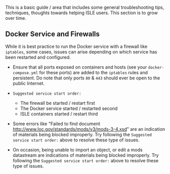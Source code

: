 This is a basic guide / area that includes some general troubleshooting tips, techniques, thoughts towards helping ISLE users. This section is to grow over time.

## Docker Service and Firewalls

While it is best practice to run the Docker service with a firewall like `iptables`, some cases, issues can arise depending on which service has been restarted and configured.

* Ensure that all ports exposed on containers and hosts (see your `docker-compose.yml` for these ports) are added to the `iptables` rules and persistent. Do note that only ports `80` & `443` should ever be open to the public Internet.

* `Suggested service start order:`
    * The firewall be started / restart first
    * The Docker service started / restarted second
    * ISLE containers started / restart third

* Some errors like "Failed to find document http://www.loc.gov/standards/mods/v3/mods-3-4.xsd" are an indication of materials being blocked improperly. Try following the `Suggested service start order:` above to resolve these type of issues.

* On occasion, being unable to import an object, or edit a mods datastream are indications of materials being blocked improperly. Try following the `Suggested service start order:` above to resolve these type of issues.
